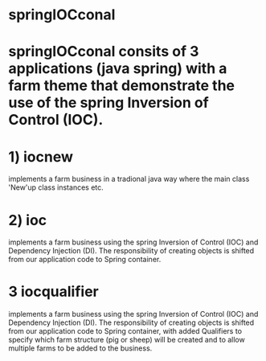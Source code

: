 # springIOCconal

# springIOCconal consits of 3 applications (java spring) with a farm theme that demonstrate the use of the spring Inversion of Control (IOC).

# 1) iocnew 
implements a farm business in a tradional java way where the main class 'New'up class instances etc.

# 2) ioc 
implements a farm business using the spring Inversion of Control (IOC) and Dependency Injection (DI). The responsibility of creating objects is shifted from our application code to Spring container.

# 3 iocqualifier
implements a farm business using the spring Inversion of Control (IOC) and Dependency Injection (DI). The responsibility of creating objects is shifted from our application code to Spring container, with added Qualifiers to specify which farm structure (pig or sheep) will be created and to allow multiple farms to be added to the business.
